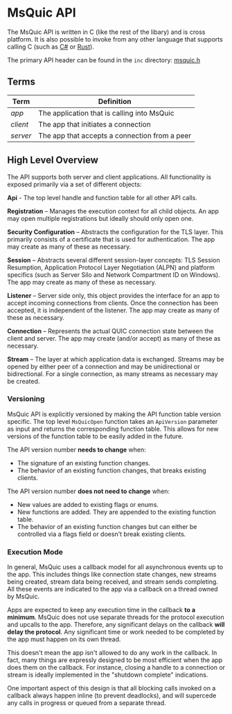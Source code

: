 MsQuic API
======

The MsQuic API is written in C (like the rest of the libary) and is cross platform. It is also possible to invoke from any other language that supports calling C (such as [C#](https://docs.microsoft.com/en-us/cpp/dotnet/how-to-call-native-dlls-from-managed-code-using-pinvoke?view=vs-2019) or [Rust](https://static.rust-lang.org/doc/master/book/ffi.html)).

The primary API header can be found in the `inc` directory: [msquic.h](../inc/msquic.h)

## Terms

Term | Definition
--- | ---
*app* | The application that is calling into MsQuic
*client* | The app that initiates a connection
*server* | The app that accepts a connection from a peer

## High Level Overview

The API supports both server and client applications. All functionality is exposed primarily via a set of different objects:

**Api** - The top level handle and function table for all other API calls.

**Registration** – Manages the execution context for all child objects. An app may open multiple registrations but ideally should only open one.

**Security Configuration** – Abstracts the configuration for the TLS layer. This primarily consists of a certificate that is used for authentication. The app may create as many of these as necessary.

**Session** – Abstracts several different session-layer concepts: TLS Session Resumption, Application Protocol Layer Negotiation (ALPN) and platform specifics (such as Server Silo and Network Compartment ID on Windows). The app may create as many of these as necessary.

**Listener** – Server side only, this object provides the interface for an app to accept incoming connections from clients. Once the connection has been accepted, it is independent of the listener. The app may create as many of these as necessary.

**Connection** – Represents the actual QUIC connection state between the client and server. The app may create (and/or accept) as many of these as necessary.

**Stream** – The layer at which application data is exchanged. Streams may be opened by either peer of a connection and may be unidirectional or bidirectional. For a single connection, as many streams as necessary may be created.

### Versioning

MsQuic API is explicitly versioned by making the API function table version specific. The top level `MsQuicOpen` function takes an `ApiVersion` parameter as input and returns the corresponding function table. This allows for new versions of the function table to be easily added in the future.

The API version number **needs to change** when:
- The signature of an existing function changes.
- The behavior of an existing function changes, that breaks existing clients.

The API version number **does not need to change** when:
- New values are added to existing flags or enums.
- New functions are added. They are appended to the existing function table.
- The behavior of an existing function changes but can either be controlled via a flags field or doesn't break existing clients.

### Execution Mode

In general, MsQuic uses a callback model for all asynchronous events up to the app. This includes things like connection state changes, new streams being created, stream data being received, and stream sends completing. All these events are indicated to the app via a callback on a thread owned by MsQuic.

Apps are expected to keep any execution time in the callback **to a minimum**. MsQuic does not use separate threads for the protocol execution and upcalls to the app. Therefore, any significant delays on the callback **will delay the protocol**. Any significant time or work needed to be completed by the app must happen on its own thread.

This doesn't mean the app isn't allowed to do any work in the callback. In fact, many things are expressly designed to be most efficient when the app does them on the callback. For instance, closing a handle to a connection or stream is ideally implemented in the "shutdown complete" indications.

One important aspect of this design is that all blocking calls invoked on a callback always happen inline (to prevent deadlocks), and will supercede any calls in progress or queued from a separate thread.
